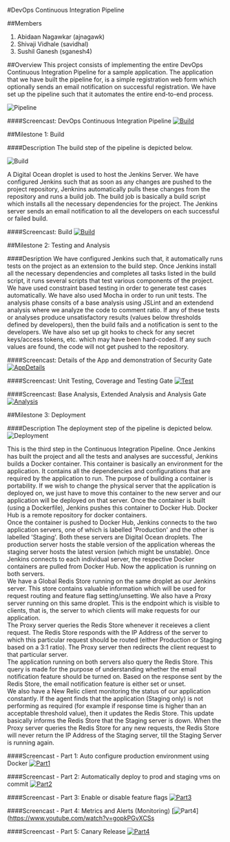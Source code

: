 #DevOps Continuous Integration Pipeline

##Members
1. Abidaan Nagawkar (ajnagawk)
2. Shivaji Vidhale (savidhal)
3. Sushil Ganesh (sganesh4)



##Overview
This project consists of implementing the entire DevOps Continuous Integration Pipeline for a sample application. The application that we have built the pipeline for, is a simple registration web form which optionally sends an email notification on successful registration. We have set up the pipeline such that it automates the entire end-to-end process.

![Pipeline](https://raw.githubusercontent.com/sganesh4/RegisterForm/master/ReportImages/Pipeline.png)

####Screencast: DevOps Continuous Integration Pipeline
[![Build](http://img.youtube.com/vi/px2otcyOfpA/0.jpg)](https://www.youtube.com/watch?v=px2otcyOfpA)

##Milestone 1: Build

####Description
The build step of the pipeline is depicted below.

![Build](https://raw.githubusercontent.com/sganesh4/RegisterForm/master/ReportImages/Build.png)

A Digital Ocean droplet is used to host the Jenkins Server. We have configured Jenkins such that as soon as any changes are pushed to the project repository, Jenknins automatically pulls these changes from the repository and runs a build job. The build job is basically a build script which installs all the necessary dependencies for the project. The Jenkins server sends an email notification to all the developers on each successful or failed build. 

####Screencast: Build
[![Build](http://img.youtube.com/vi/Cnm4u82uVIc/0.jpg)](https://www.youtube.com/watch?v=Cnm4u82uVIc)

##Milestone 2: Testing and Analysis

####Desription
We have configured Jenkins such that, it automatically runs tests on the project as an extension to the build step. Once Jenkins install all the necessary dependencies and completes all tasks listed in the build script, it runs several scripts that test various components of the project. We have used constraint based testing in order to generate test cases automatically. We have also used Mocha in order to run unit tests. The analysis phase consits of a base analysis using JSLint and an extendend analysis where we analyze the code to comment ratio. If any of these tests or analyses produce unsatisfactory results (values below thresholds defined by developers), then the build fails and a notification is sent to the developers. We have also set up git hooks to check for any secret keys/access tokens, etc. which may have been hard-coded. If any such values are found, the code will not get pushed to the repository.

####Screencast: Details of the App and demonstration of Security Gate
[![AppDetails](http://img.youtube.com/vi/b9jQ2Wia8rw/0.jpg)](https://www.youtube.com/watch?v=b9jQ2Wia8rw)

####Screencast: Unit Testing, Coverage and Testing Gate
[![Test](http://img.youtube.com/vi/drQ1fLJktCk/0.jpg)](https://www.youtube.com/watch?v=drQ1fLJktCk)

####Screencast: Base Analysis, Extended Analysis and Analysis Gate
[![Analysis](http://img.youtube.com/vi/MMOrcloQWig/0.jpg)](https://www.youtube.com/watch?v=MMOrcloQWig)

##Milestone 3: Deployment

####Description
The deployment step of the pipeline is depicted below.
![Deployment](https://raw.githubusercontent.com/sganesh4/RegisterForm/master/ReportImages/Deployment.png)

This is the third step in the Continuous Integration Pipeline. Once Jenkins has built the project and all the tests and analyses are successful, Jenkins builds a Docker container. This container is basically an environment for the application. It contains all the dependencies and configurations that are required by the application to run. The purpose of building a container is portability. If we wish to change the physical server that the application is deployed on, we just have to move this container to the new server and our application will be deployed on that server. Once the container is built (using a Dockerfile), Jenkins pushes this container to Docker Hub. Docker Hub is a remote repository for docker containers.   
Once the container is pushed to Docker Hub, Jenkins connects to the two application servers, one of which is labelled 'Production' and the other is labelled 'Staging'. Both these servers are Digital Ocean droplets. The production server hosts the stable version of the application whereas the staging server hosts the latest version (which might be unstable). Once Jenkins connects to each individual server, the respective Docker containers are pulled from Docker Hub. Now the application is running on both servers.   
We have a Global Redis Store running on the same droplet as our Jenkins server. This store contains valuable information which will be used for request routing and feature flag setting/unsetting. We also have a Proxy server running on this same droplet. This is the endpoint which is visible to clients, that is, the server to which clients will make requests for our application.   
The Proxy server queries the Redis Store whenever it receieves a client request. The Redis Store responds with the IP Address of the server to which this particular request should be routed (either Production or Staging based on a 3:1 ratio). The Proxy server then redirects the client request to that particular server.   
The application running on both servers also query the Redis Store. This query is made for the purpose of understanding whether the email notification feature should be turned on. Based on the response sent by the Redis Store, the email notification feature is either set or unset.   
We also have a New Relic client monitoring the status of our application constantly. If the agent finds that the application (Staging only) is not performing as required (for example if response time is higher than an acceptable threshold value), then it updates the Redis Store. This update basically informs the Redis Store that the Staging server is down. When the Proxy server queries the Redis Store for any new requests, the Redis Store will never return the IP Address of the Staging server, till the Staging Server is running again.

####Screencast - Part 1: Auto configure production environment using Docker
[![Part1](http://img.youtube.com/vi/QKxJuHocNfs/0.jpg)](https://www.youtube.com/watch?v=QKxJuHocNfs)

####Screencast - Part 2: Automatically deploy to prod and staging vms on commit
[![Part2](http://img.youtube.com/vi/5hFxk9XnByA/0.jpg)](https://www.youtube.com/watch?v=5hFxk9XnByA)

####Screencast - Part 3: Enable or disable feature flags
[![Part3](http://img.youtube.com/vi/awFn4-5rE98/0.jpg)](https://www.youtube.com/watch?v=awFn4-5rE98)

####Screencast - Part 4: Metrics and Alerts (Monitoring)
[![Part4](http://img.youtube.com/vi/gopkPGvXCSs/0.jpg)](https://www.youtube.com/watch?v=gopkPGvXCSs

####Screencast - Part 5: Canary Release
[![Part4](http://img.youtube.com/vi/qMWjO1-2dac/0.jpg)](https://www.youtube.com/watch?v=qMWjO1-2dac)